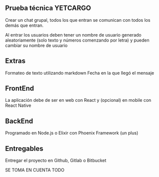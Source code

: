 ## Prueba técnica YETCARGO

Crear un chat grupal, todos los que entran se comunican con todos los demás que entran.

Al entrar los usuarios deben tener un nombre de usuario generado aleatoriamente (solo texto y números comenzando por letra) y pueden cambiar su nombre de usuario

## Extras

Formateo de texto utilizando markdown
Fecha en la que llegó el mensaje

## FrontEnd

La aplicación debe de ser en web con React y (opcional) en mobile con React Native

## BackEnd

Programado en Node.js o Elixir con Phoenix Framework (un plus)

## Entregables
Entregar el proyecto en Github, Gitlab o Bitbucket

SE TOMA EN CUENTA TODO
